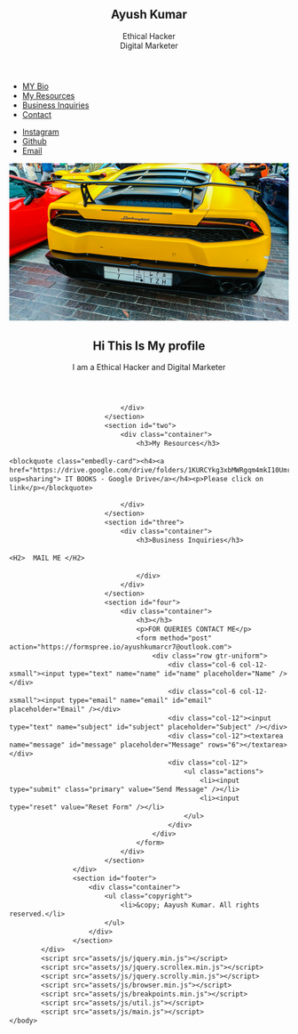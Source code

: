 
<html>
	<head>
		<title>Ayush Kumar's Repoistory</title>
		<meta charset="utf-8" />
		<meta name="viewport" content="width=device-width, initial-scale=1, user-scalable=no" />
		<link rel="stylesheet" href="assets/css/main.css" />
	</head>
	<body class="is-preload">
			<section id="header">
				<header>
					<h1 id="logo">Ayush Kumar</h1>
					<p>Ethical Hacker<br />
					Digital Marketer</p>
				</header>
				<nav id="nav">
					<ul>
						<li><a href="#one" class="active">MY Bio</a></li>
						<li><a href="#two">My Resources</a></li>
						<li><a href="#three">Business Inquiries</a></li>
						<li><a href="#four">Contact</a></li>
					</ul>
				</nav>
				<footer>
					<ul class="icons">
						<li><a href="https://www.instagram.com/ayushkumarcr7" class="icon fa-instagram"><span class="label">Instagram</span></a></li>
						<li><a href="https://www.github.com/ayushkumarcr7/" class="icon fa-github"><span class="label">Github</span></a></li>
						<li><a href="mailto:ayushkumarcr7@outlook.com" class="icon fa-envelope"><span class="label">Email</span></a></li>
					</ul>
				</footer>
			</section>
			<div id="wrapper">
					<div id="main">
							<section id="one">
								<div class="image main" data-position="center">
									<img src="images/header.jpeg" alt="" />
								</div>
								<div class="container">
									<header class="major">
										<h2> Hi This Is My profile</h2>
										<p>I am a Ethical Hacker and Digital Marketer</p>
									</header>
									
								</div>
							</section>
							<section id="two">
								<div class="container">
									<h3>My Resources</h3>
                                                                                                                                                                  <blockquote class="embedly-card"><h4><a href="https://drive.google.com/drive/folders/1KURCYkg3xbMWRgqm4mkI10UmrMIolbG0?usp=sharing"> IT BOOKS - Google Drive</a></h4><p>Please click on link</p></blockquote>
<script async src="//cdn.embedly.com/widgets/platform.js" charset="UTF-8"></script>


									
				
								</div>
							</section>
							<section id="three">
								<div class="container">
									<h3>Business Inquiries</h3>
                                                                                                                                                               <H2>  MAIL ME </H2>
									
									</div>
								</div>
							</section>
							<section id="four">
								<div class="container">
									<h3></h3>
									<p>FOR QUERIES CONTACT ME</p>
									<form method="post" action="https://formspree.io/ayushkumarcr7@outlook.com">
										<div class="row gtr-uniform">
											<div class="col-6 col-12-xsmall"><input type="text" name="name" id="name" placeholder="Name" /></div>
											<div class="col-6 col-12-xsmall"><input type="email" name="email" id="email" placeholder="Email" /></div>
											<div class="col-12"><input type="text" name="subject" id="subject" placeholder="Subject" /></div>
											<div class="col-12"><textarea name="message" id="message" placeholder="Message" rows="6"></textarea></div>
											<div class="col-12">
												<ul class="actions">
													<li><input type="submit" class="primary" value="Send Message" /></li>
													<li><input type="reset" value="Reset Form" /></li>
												</ul>
											</div>
										</div>
									</form>
								</div>
							</section>
					</div>
					<section id="footer">
						<div class="container">
							<ul class="copyright">
								<li>&copy; Aayush Kumar. All rights reserved.</li>
							</ul>
						</div>
					</section>
			</div>
			<script src="assets/js/jquery.min.js"></script>
			<script src="assets/js/jquery.scrollex.min.js"></script>
			<script src="assets/js/jquery.scrolly.min.js"></script>
			<script src="assets/js/browser.min.js"></script>
			<script src="assets/js/breakpoints.min.js"></script>
			<script src="assets/js/util.js"></script>
			<script src="assets/js/main.js"></script>
	</body>
</html>
